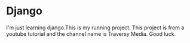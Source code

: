 # Django
I'm just learning django.This is my running project.
This project is from a youtube tutorial and the channel name is Traversy Media.
Good luck.
